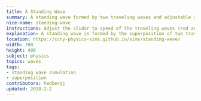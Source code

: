 ```yaml
---
title: A Standing Wave
summary: A standing wave formed by two traveling waves and adjustable angular frequency.
nice-name: standing-wave
instructions: Adjust the slider to speed of the traveling waves (red and blue) and note how the standing wave (black) responds.
explanation: A standing wave is formed by the superposition of two traveling waves with opposite directions of motion.
location: https://ccny-physics-sims.github.io/sims/standing-wave/
width: 700
height: 400
subject: physics
topics: waves
tags:
- standing wave simulation
- superposition
contributors: hedbergj
updated: 2018-2-2
---
```

